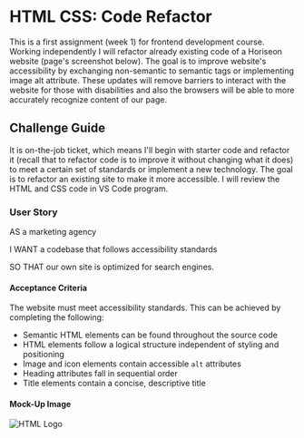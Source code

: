 # HTML CSS: Code Refactor

This is a first assignment (week 1) for frontend development course. Working independently I will refactor already existing code of a Horiseon website (page's screenshot below). The goal is to improve website's accessibility by exchanging non-semantic to semantic tags or implementing image alt attribute. These updates will remove barriers to interact with the website for those with disabilities and also the browsers will be able to more accurately recognize content of our page.    

## Challenge Guide 

It is on-the-job ticket, which means I'll begin with starter code and refactor it (recall that to refactor code is to improve it without changing what it does) to meet a certain set of standards or implement a new technology. The goal is to refactor an existing site to make it more accessible. I will review the HTML and CSS code in VS Code program.

### User Story

AS a marketing agency 

I WANT a codebase that follows accessibility standards 

SO THAT our own site is optimized for search engines.

#### Acceptance Criteria

The website must meet accessibility standards. This can be achieved by completing the following:

* Semantic HTML elements can be found throughout the source code
* HTML elements follow a logical structure independent of styling and positioning
* Image and icon elements contain accessible `alt` attributes
* Heading attributes fall in sequential order
* Title elements contain a concise, descriptive title

#### Mock-Up Image 

![HTML Logo](https://github.com/ladycosy/horiseon-challenge1/blob/main/assets/images/mock-up%20image.jpeg)
